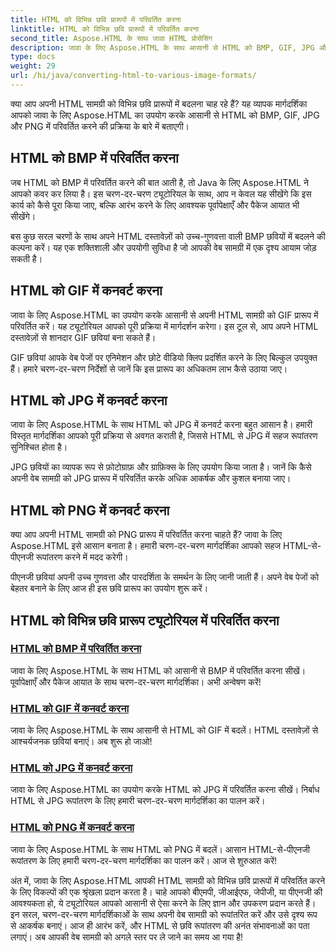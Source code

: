```yaml
---
title: HTML को विभिन्न छवि प्रारूपों में परिवर्तित करना
linktitle: HTML को विभिन्न छवि प्रारूपों में परिवर्तित करना
second_title: Aspose.HTML के साथ जावा HTML प्रोसेसिंग
description: जावा के लिए Aspose.HTML के साथ आसानी से HTML को BMP, GIF, JPG और PNG में परिवर्तित करने पर ट्यूटोरियल देखें। HTML दस्तावेज़ों से आश्चर्यजनक छवियां बनाएं।
type: docs
weight: 29
url: /hi/java/converting-html-to-various-image-formats/
---
```


क्या आप अपनी HTML सामग्री को विभिन्न छवि प्रारूपों में बदलना चाह रहे हैं? यह व्यापक मार्गदर्शिका आपको जावा के लिए Aspose.HTML का उपयोग करके आसानी से HTML को BMP, GIF, JPG और PNG में परिवर्तित करने की प्रक्रिया के बारे में बताएगी। 

## HTML को BMP में परिवर्तित करना

जब HTML को BMP में परिवर्तित करने की बात आती है, तो Java के लिए Aspose.HTML ने आपको कवर कर लिया है। इस चरण-दर-चरण ट्यूटोरियल के साथ, आप न केवल यह सीखेंगे कि इस कार्य को कैसे पूरा किया जाए, बल्कि आरंभ करने के लिए आवश्यक पूर्वापेक्षाएँ और पैकेज आयात भी सीखेंगे।

बस कुछ सरल चरणों के साथ अपने HTML दस्तावेज़ों को उच्च-गुणवत्ता वाली BMP छवियों में बदलने की कल्पना करें। यह एक शक्तिशाली और उपयोगी सुविधा है जो आपकी वेब सामग्री में एक दृश्य आयाम जोड़ सकती है।

## HTML को GIF में कनवर्ट करना

जावा के लिए Aspose.HTML का उपयोग करके आसानी से अपनी HTML सामग्री को GIF प्रारूप में परिवर्तित करें। यह ट्यूटोरियल आपको पूरी प्रक्रिया में मार्गदर्शन करेगा। इस टूल से, आप अपने HTML दस्तावेज़ों से शानदार GIF छवियां बना सकते हैं।

GIF छवियां आपके वेब पेजों पर एनिमेशन और छोटे वीडियो क्लिप प्रदर्शित करने के लिए बिल्कुल उपयुक्त हैं। हमारे चरण-दर-चरण निर्देशों से जानें कि इस प्रारूप का अधिकतम लाभ कैसे उठाया जाए।

## HTML को JPG में कनवर्ट करना

जावा के लिए Aspose.HTML के साथ HTML को JPG में कनवर्ट करना बहुत आसान है। हमारी विस्तृत मार्गदर्शिका आपको पूरी प्रक्रिया से अवगत कराती है, जिससे HTML से JPG में सहज रूपांतरण सुनिश्चित होता है।

JPG छवियों का व्यापक रूप से फ़ोटोग्राफ़ और ग्राफ़िक्स के लिए उपयोग किया जाता है। जानें कि कैसे अपनी वेब सामग्री को JPG प्रारूप में परिवर्तित करके अधिक आकर्षक और कुशल बनाया जाए।

## HTML को PNG में कनवर्ट करना

क्या आप अपनी HTML सामग्री को PNG प्रारूप में परिवर्तित करना चाहते हैं? जावा के लिए Aspose.HTML इसे आसान बनाता है। हमारी चरण-दर-चरण मार्गदर्शिका आपको सहज HTML-से-पीएनजी रूपांतरण करने में मदद करेगी।

पीएनजी छवियां अपनी उच्च गुणवत्ता और पारदर्शिता के समर्थन के लिए जानी जाती हैं। अपने वेब पेजों को बेहतर बनाने के लिए आज ही इस छवि प्रारूप का उपयोग शुरू करें।

## HTML को विभिन्न छवि प्रारूप ट्यूटोरियल में परिवर्तित करना
### [HTML को BMP में परिवर्तित करना](./convert-html-to-bmp/)
जावा के लिए Aspose.HTML के साथ HTML को आसानी से BMP में परिवर्तित करना सीखें। पूर्वापेक्षाएँ और पैकेज आयात के साथ चरण-दर-चरण मार्गदर्शिका। अभी अन्वेषण करें!
### [HTML को GIF में कनवर्ट करना](./convert-html-to-gif/)
जावा के लिए Aspose.HTML के साथ आसानी से HTML को GIF में बदलें। HTML दस्तावेज़ों से आश्चर्यजनक छवियां बनाएं। अब शुरू हो जाओ!
### [HTML को JPG में कनवर्ट करना](./convert-html-to-jpg/)
जावा के लिए Aspose.HTML का उपयोग करके HTML को JPG में परिवर्तित करना सीखें। निर्बाध HTML से JPG रूपांतरण के लिए हमारी चरण-दर-चरण मार्गदर्शिका का पालन करें।
### [HTML को PNG में कनवर्ट करना](./convert-html-to-png/)
जावा के लिए Aspose.HTML के साथ HTML को PNG में बदलें। आसान HTML-से-पीएनजी रूपांतरण के लिए हमारी चरण-दर-चरण मार्गदर्शिका का पालन करें। आज से शुरुआत करें!

अंत में, जावा के लिए Aspose.HTML आपकी HTML सामग्री को विभिन्न छवि प्रारूपों में परिवर्तित करने के लिए विकल्पों की एक श्रृंखला प्रदान करता है। चाहे आपको बीएमपी, जीआईएफ, जेपीजी, या पीएनजी की आवश्यकता हो, ये ट्यूटोरियल आपको आसानी से ऐसा करने के लिए ज्ञान और उपकरण प्रदान करते हैं। इन सरल, चरण-दर-चरण मार्गदर्शिकाओं के साथ अपनी वेब सामग्री को रूपांतरित करें और उसे दृश्य रूप से आकर्षक बनाएं। आज ही आरंभ करें, और HTML से छवि रूपांतरण की अनंत संभावनाओं का पता लगाएं। अब आपकी वेब सामग्री को अगले स्तर पर ले जाने का समय आ गया है!